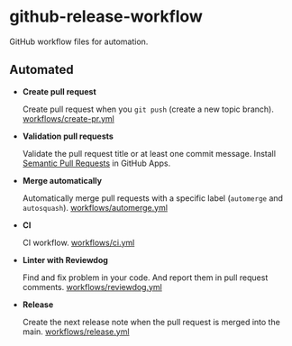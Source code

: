 # github-release-workflow

GitHub workflow files for automation.

## Automated

- **Create pull request**

  Create pull request when you `git push` (create a new topic branch).
  [workflows/create-pr.yml](.github/workflows/create-pr.yml)

- **Validation pull requests**

  Validate the pull request title or at least one commit message.
  Install [Semantic Pull Requests](https://github.com/apps/semantic-pull-requests) in GitHub Apps.

- **Merge automatically**

  Automatically merge pull requests with a specific label (`automerge` and `autosquash`).
  [workflows/automerge.yml](.github/workflows/automerge.yml)

- **CI**

  CI workflow.
  [workflows/ci.yml](.github/workflows/ci.yml)

- **Linter with Reviewdog**

  Find and fix problem in your code.
  And report them in pull request comments.
  [workflows/reviewdog.yml](.github/workflows/reviewdog.yml)

- **Release**

  Create the next release note when the pull request is merged into the main.
  [workflows/release.yml](.github/workflows/release.yml)
